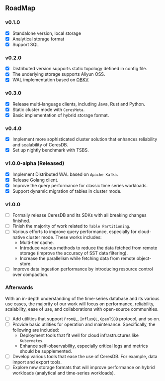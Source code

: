 ## RoadMap
### v0.1.0
- [x] Standalone version, local storage
- [x] Analytical storage format
- [x] Support SQL

### v0.2.0
- [x] Distributed version supports static topology defined in config file.
- [x] The underlying storage supports Aliyun OSS.
- [x] WAL implementation based on [OBKV](https://github.com/oceanbase/oceanbase).

### v0.3.0
- [x] Release multi-language clients, including Java, Rust and Python.
- [x] Static cluster mode with `CeresMeta`.
- [x] Basic implementation of hybrid storage format.

### v0.4.0
- [x] Implement more sophisticated cluster solution that enhances reliability and scalability of CeresDB.
- [x] Set up nightly benchmark with TSBS.

### v1.0.0-alpha (Released)
- [x] Implement Distributed WAL based on `Apache Kafka`.
- [x] Release Golang client.
- [x] Improve the query performance for classic time series workloads.
- [x] Support dynamic migration of tables in cluster mode.

### v1.0.0
- [ ] Formally release CeresDB and its SDKs with all breaking changes finished.
- [ ] Finish the majority of work related to `Table Partitioning`.
- [ ] Various efforts to improve query performance, especially for cloud-native cluster mode. These works includes:
    - Multi-tier cache.
    - Introduce various methods to reduce the data fetched from remote storage (improve the accuracy of SST data filtering).
    - Increase the parallelism while fetching data from remote object-store.
- [ ] Improve data ingestion performance by introducing resource control over compaction.

### Afterwards
With an in-depth understanding of the time-series database and its various use cases, the majority of our work will focus on performance, reliability, scalability, ease of use, and collaborations with open-source communities.
- [ ] Add utilities that support `PromQL`, `InfluxQL`, `OpenTSDB` protocol, and so on.
- [ ] Provide basic utilities for operation and maintenance. Specifically, the following are included:
    - Deployment tools that fit well for cloud infrastructures like `Kubernetes`.
    - Enhance self-observability, especially critical logs and metrics should be supplemented.
- [ ] Develop various tools that ease the use of CeresDB. For example, data import and export tools.
- [ ] Explore new storage formats that will improve performance on hybrid workloads (analytical and time-series workloads).
